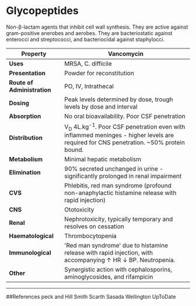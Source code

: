 # Glycopeptides

Non-β-lactam agents that inhibit cell wall synthesis. They are active against gram-positive anerobes and aerobes. They are bacteriostatic against enterocci and streptococci, and bacteriocidal against staphylocci.

|Property|Vancomycin|
|--|--|
|**Uses**|MRSA, C. difficile
|**Presentation**|Powder for reconstitution
|**Route of Administration**|PO, IV, Intrathecal| 
|**Dosing**|Peak levels determined by dose, trough levels by dose and interval
|**Absorption**|No oral bioavailability. Poor CSF penetration|
|**Distribution**|V<sub>D</sub> 4L.kg<sup>-1</sup>. Poor CSF penetration even with inflammed meninges - higher levels are required for CNS penetration. ~50% protein bound.
|**Metabolism**|Minimal hepatic metabolism|
|**Elimination**|90% secreted unchanged in urine - significantly prolonged in renal impairment|
|**CVS**|Phlebitis, red man syndrome (profound non-anaphylactic histamine release with rapid injection)
|**CNS**|Ototoxicity
|**Renal**|Nephrotoxicity, typically temporary and resolves on cessation
|**Haematological**|Thrombocytopenia
|**Immunological**|'Red man syndrome' due to histamine release with rapid injection, with accompanying ↑ HR ↓ BP. Neutropenia.
|**Other**|Synergistic action with cephalosporins, aminoglycosides, and rifampicin

---
##References
peck and Hill
Smith Scarth Sasada
Wellington
UpToDate